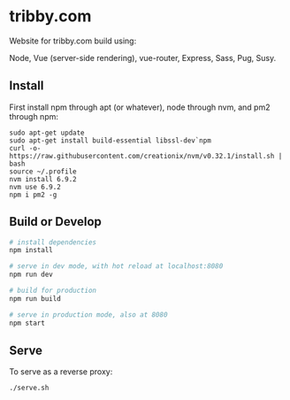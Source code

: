 # tribby.com

Website for tribby.com build using:

Node, Vue (server-side rendering), vue-router, Express, Sass, Pug, Susy.

## Install

First install npm through apt (or whatever), node through nvm, and pm2 through npm:

```
sudo apt-get update
sudo apt-get install build-essential libssl-dev`npm
curl -o- https://raw.githubusercontent.com/creationix/nvm/v0.32.1/install.sh | bash
source ~/.profile
nvm install 6.9.2
nvm use 6.9.2
npm i pm2 -g 
```

## Build or Develop

``` bash
# install dependencies
npm install

# serve in dev mode, with hot reload at localhost:8080
npm run dev

# build for production
npm run build

# serve in production mode, also at 8080
npm start
```

## Serve
To serve as a reverse proxy:

```
./serve.sh
```
